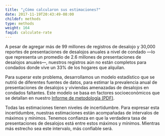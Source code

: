 ```yaml
---
title: "¿Cómo calcularon sus estimaciones?"
date: 2017-11-19T20:43:49-08:00
childof: methods
type: methods
weight: 164
faqid: calculate-rate
---
```

A pesar de agregar más de 99 millones de registros de desalojo y 30,000 reportes de presentaciones de desalojos anuales a nivel de condado —lo que representa un promedio de 2.6 millones de presentaciones de desalojos anuales—, nuestros registros aún no están completos para condados donde vive un 33% de los hogares que alquilan.

Para superar este problema, desarrollamos un modelo estadístico que se nutrió de diferentes fuentes de datos, para estimar la prevalencia anual de presentaciones de desalojos y viviendas amenazadas de desalojos en condados faltantes. Este modelo se basa en factores socioeconómicos que se detallan en nuestro [Informe de metodología (PDF)](https://evictionlab.org/docs/Eviction%20Lab%20Methodology%20Report.pdf).

Todas las estimaciones tienen niveles de incertidumbre. Para expresar esta incertidumbre, nuestras estimaciones están acompañadas de intervalos de máximos y mínimos. Tenemos confianza en que la verdadera tasa de presentaciones de desalojos está entre estos máximos y mínimos. Mientras más estrecho sea este intervalo, más confiable será.
